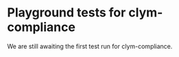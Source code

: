 # Playground tests for clym-compliance
We are still awaiting the first test run for clym-compliance.
